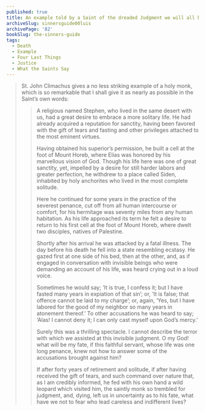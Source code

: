 ```yaml
---
published: true
title: An example told by a Saint of the dreaded Judgment we will all have to face
archiveSlug: sinnersguide00luis
archivePage: '82'
bookSlug: the-sinners-guide
tags:
  - Death
  - Example
  - Four Last Things
  - Justice
  - What the Saints Say
---
```


> St. John Climachus gives a no less striking example of a holy monk, which is so remarkable that I shall give it as nearly as possible in the Saint’s own words:
> 
> > A religious named Stephen, who lived in the same desert with us, had a great desire to embrace a more solitary life. He had already acquired a reputation for sanctity, having been favored with the gift of tears and fasting and other privileges attached to the most eminent virtues.
> >
> > Having obtained his superior’s permission, he built a cell at the foot of Mount Horeb, where Elias was honored by his marvellous vision of God. Though his life here was one of great sanctity, yet, impelled by a desire for still harder labors and greater perfection, he withdrew to a place called Siden, inhabited by holy anchorites who lived in the most complete solitude.
> >
> > Here he continued for some years in the practice of the severest penance, cut off from all human intercourse or comfort, for his hermitage was seventy miles from any human habitation. As his life approached its term he felt a desire to return to his first cell at the foot of Mount Horeb, where dwelt two disciples, natives of Palestine.
> >
> > Shortly after his arrival he was attacked by a fatal illness. The day before his death he fell into a state resembling ecstasy. He gazed first at one side of his bed, then at the other, and, as if engaged in conversation with invisible beings who were demanding an account of his life, was heard crying out in a loud voice.
> >
> > Sometimes he would say; ‘It is true, I confess it; but I have fasted many years in expiation of that sin’; or, ‘It is false; that offence cannot be laid to my charge’; or, again, ‘Yes, but I have labored for the good of my neighbor so many years in atonement thereof.’ To other accusations he was heard to say; ‘Alas! I cannot deny it; I can only cast myself upon God’s mercy.’
> >
> > Surely this was a thrilling spectacle. I cannot describe the terror with which we assisted at this invisible judgment. O my God! what will be my fate, if this faithful servant, whose life was one long penance, knew not how to answer some of the accusations brought against him?
> >
> > If after forty years of retirement and solitude, if after having received the gift of tears, and such command over nature that, as I am credibly informed, he fed with his own hand a wild leopard which visited him, the saintly monk so trembled for judgment, and, dying, left us in uncertainty as to his fate, what have we not to fear who lead careless and indifferent lives?